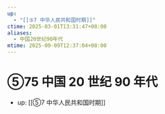 ```yaml
---
up:
  - "[[⑤7 中华人民共和国时期]]"
ctime: 2025-03-01T13:31:47+08:00
aliases:
  - 中国20世纪90年代
mtime: 2025-09-09T12:37:04+08:00
---
```


# ⑤75 中国 20 世纪 90 年代

- up: [[⑤7 中华人民共和国时期]]
